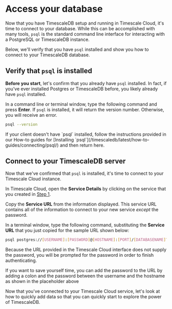 # Access your database

Now that you have TimescaleDB setup and running in Timescale Cloud, it's time
to connect to your database. While this can be accomplished with many tools, `psql`
is the standard command line interface for interacting with a PostgreSQL 
or TimescaleDB instance.

Below, we'll verify that you have `psql` installed and show you how to connect
to your TimescaleDB database.

## Verify that `psql` is installed
**Before you start**, let's confirm that you already have `psql` installed. 
In fact, if you’ve ever installed Postgres or TimescaleDB before, you likely already 
have `psql` installed.

In a command line or terminal window, type the following command and press **Enter**.
If `psql` is installed, it will return the version number. Otherwise, you will
receive an error.

```bash
psql --version
```

<highlight type="tip">
If your client doesn't have `psql` installed, follow the instructions provided
in our How-to guides for [Installing `psql`](/timescaledb/latest/how-to-guides/connecting/psql/) and then return here.
</highlight>


## Connect to your TimescaleDB server
Now that we've confirmed that `psql` is installed, it's time to connect to your
Timescale Cloud instance.

In Timescale Cloud, open the **Service Details** by clicking on the service
that you created in [Step 1][launch-timescaledb].

Copy the **Service URL** from the information displayed. This service URL contains
all of the information to connect to your new service *_except_* the password.

In a terminal window, type the following command, substituting the **Service URL**
that you just copied for the sample URL shown below:

```bash
psql postgres://[USERNAME]:[PASSWORD]@[HOSTNAME]:[PORT]/[DATABASENAME]?sslmode=require
```

<highlight type="tip">
Because the URL provided in the Timescale Cloud interface does not supply the 
password, you will be prompted for the password in order to finish authenticating.

If you want to save yourself time, you can add the password to the URL by adding
a colon and the password between the username and the hostname as shown
in the placeholder above
</highlight>

Now that you've connected to your Timescale Cloud service, let's look at how to
quickly add data so that you can quickly start to explore the power of TimescaleDB.


[install-psql]: /how-to-guides/connecting/psql/
[launch-timescaledb]: /getting-started/launch-timescaledb/
